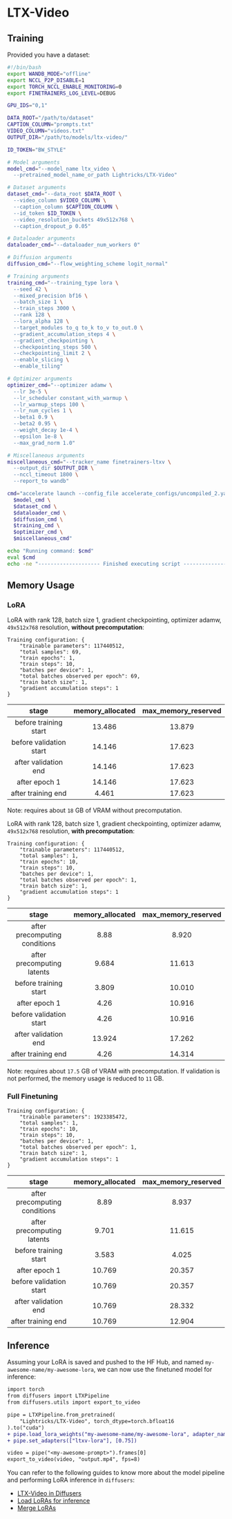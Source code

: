 # LTX-Video

## Training

Provided you have a dataset:

```bash
#!/bin/bash
export WANDB_MODE="offline"
export NCCL_P2P_DISABLE=1
export TORCH_NCCL_ENABLE_MONITORING=0
export FINETRAINERS_LOG_LEVEL=DEBUG

GPU_IDS="0,1"

DATA_ROOT="/path/to/dataset"
CAPTION_COLUMN="prompts.txt"
VIDEO_COLUMN="videos.txt"
OUTPUT_DIR="/path/to/models/ltx-video/"

ID_TOKEN="BW_STYLE"

# Model arguments
model_cmd="--model_name ltx_video \
  --pretrained_model_name_or_path Lightricks/LTX-Video"

# Dataset arguments
dataset_cmd="--data_root $DATA_ROOT \
  --video_column $VIDEO_COLUMN \
  --caption_column $CAPTION_COLUMN \
  --id_token $ID_TOKEN \
  --video_resolution_buckets 49x512x768 \
  --caption_dropout_p 0.05"

# Dataloader arguments
dataloader_cmd="--dataloader_num_workers 0"

# Diffusion arguments
diffusion_cmd="--flow_weighting_scheme logit_normal"

# Training arguments
training_cmd="--training_type lora \
  --seed 42 \
  --mixed_precision bf16 \
  --batch_size 1 \
  --train_steps 3000 \
  --rank 128 \
  --lora_alpha 128 \
  --target_modules to_q to_k to_v to_out.0 \
  --gradient_accumulation_steps 4 \
  --gradient_checkpointing \
  --checkpointing_steps 500 \
  --checkpointing_limit 2 \
  --enable_slicing \
  --enable_tiling"

# Optimizer arguments
optimizer_cmd="--optimizer adamw \
  --lr 3e-5 \
  --lr_scheduler constant_with_warmup \
  --lr_warmup_steps 100 \
  --lr_num_cycles 1 \
  --beta1 0.9 \
  --beta2 0.95 \
  --weight_decay 1e-4 \
  --epsilon 1e-8 \
  --max_grad_norm 1.0"

# Miscellaneous arguments
miscellaneous_cmd="--tracker_name finetrainers-ltxv \
  --output_dir $OUTPUT_DIR \
  --nccl_timeout 1800 \
  --report_to wandb"

cmd="accelerate launch --config_file accelerate_configs/uncompiled_2.yaml --gpu_ids $GPU_IDS train.py \
  $model_cmd \
  $dataset_cmd \
  $dataloader_cmd \
  $diffusion_cmd \
  $training_cmd \
  $optimizer_cmd \
  $miscellaneous_cmd"

echo "Running command: $cmd"
eval $cmd
echo -ne "-------------------- Finished executing script --------------------\n\n"
```

## Memory Usage

### LoRA

LoRA with rank 128, batch size 1, gradient checkpointing, optimizer adamw, `49x512x768` resolution, **without precomputation**:

```
Training configuration: {
    "trainable parameters": 117440512,
    "total samples": 69,
    "train epochs": 1,
    "train steps": 10,
    "batches per device": 1,
    "total batches observed per epoch": 69,
    "train batch size": 1,
    "gradient accumulation steps": 1
}
```

| stage                   | memory_allocated | max_memory_reserved |
|:-----------------------:|:----------------:|:-------------------:|
| before training start   | 13.486           | 13.879              |
| before validation start | 14.146           | 17.623              |
| after validation end    | 14.146           | 17.623              |
| after epoch 1           | 14.146           | 17.623              |
| after training end      | 4.461            | 17.623              |

Note: requires about `18` GB of VRAM without precomputation.

LoRA with rank 128, batch size 1, gradient checkpointing, optimizer adamw, `49x512x768` resolution, **with precomputation**:

```
Training configuration: {
    "trainable parameters": 117440512,
    "total samples": 1,
    "train epochs": 10,
    "train steps": 10,
    "batches per device": 1,
    "total batches observed per epoch": 1,
    "train batch size": 1,
    "gradient accumulation steps": 1
}
```

| stage                         | memory_allocated | max_memory_reserved |
|:-----------------------------:|:----------------:|:-------------------:|
| after precomputing conditions | 8.88             | 8.920               |
| after precomputing latents    | 9.684            | 11.613              |
| before training start         | 3.809            | 10.010              |
| after epoch 1                 | 4.26             | 10.916              |
| before validation start       | 4.26             | 10.916              |
| after validation end          | 13.924           | 17.262              |
| after training end            | 4.26             | 14.314              |

Note: requires about `17.5` GB of VRAM with precomputation. If validation is not performed, the memory usage is reduced to `11` GB.

### Full Finetuning

```
Training configuration: {
    "trainable parameters": 1923385472,
    "total samples": 1,
    "train epochs": 10,
    "train steps": 10,
    "batches per device": 1,
    "total batches observed per epoch": 1,
    "train batch size": 1,
    "gradient accumulation steps": 1
}
```

| stage                         | memory_allocated | max_memory_reserved |
|:-----------------------------:|:----------------:|:-------------------:|
| after precomputing conditions | 8.89             | 8.937               |
| after precomputing latents    | 9.701            | 11.615              |
| before training start         | 3.583            | 4.025               |
| after epoch 1                 | 10.769           | 20.357              |
| before validation start       | 10.769           | 20.357              |
| after validation end          | 10.769           | 28.332              |
| after training end            | 10.769           | 12.904              |

## Inference

Assuming your LoRA is saved and pushed to the HF Hub, and named `my-awesome-name/my-awesome-lora`, we can now use the finetuned model for inference:

```diff
import torch
from diffusers import LTXPipeline
from diffusers.utils import export_to_video

pipe = LTXPipeline.from_pretrained(
    "Lightricks/LTX-Video", torch_dtype=torch.bfloat16
).to("cuda")
+ pipe.load_lora_weights("my-awesome-name/my-awesome-lora", adapter_name="ltxv-lora")
+ pipe.set_adapters(["ltxv-lora"], [0.75])

video = pipe("<my-awesome-prompt>").frames[0]
export_to_video(video, "output.mp4", fps=8)
```

You can refer to the following guides to know more about the model pipeline and performing LoRA inference in `diffusers`:

* [LTX-Video in Diffusers](https://huggingface.co/docs/diffusers/main/en/api/pipelines/ltx_video)
* [Load LoRAs for inference](https://huggingface.co/docs/diffusers/main/en/tutorials/using_peft_for_inference)
* [Merge LoRAs](https://huggingface.co/docs/diffusers/main/en/using-diffusers/merge_loras)